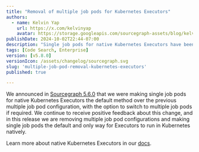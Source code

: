 ```yaml
---
title: "Removal of multiple job pods for Kubernetes Executors"
authors:
  - name: Kelvin Yap
    url: https://x.com/kelvinyap
    avatar: https://storage.googleapis.com/sourcegraph-assets/blog/kelvin_avatar.png
publishDate: 2024-10-02T22:44-07:00
description: "Single job pods for native Kubernetes Executors have been the default method for the past couple of releases, and based off positive feedback we are now removing multiple job pod configurations as a configuration option."
tags: [Code Search, Enterprise]
version: [v5.8.0]
versionIcon: /assets/changelog/sourcegraph.svg
slug: 'multiple-job-pod-removal-kubernetes-executors'
published: true

---
```


We announced in [Sourcegraph 5.6.0](https://sourcegraph.com/blog/release/august-2024) that we were making single job pods for native Kubernetes Executors the default method over the previous multiple job pod configuration, with the option to switch to multiple job pods if required. We continue to receive positive feedback about this change, and in this release we are removing multiple job pod configurations and making single job pods the default and only way for Executors to run in Kubernetes natively.

Learn more about native Kubernetes Executors in our [docs](https://sourcegraph.com/docs/admin/executors/deploy_executors_kubernetes).
